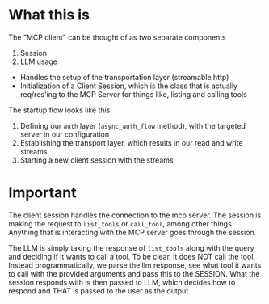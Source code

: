 # What this is
The "MCP client" can be thought of as two separate components
1. Session
2. LLM usage

- Handles the setup of the transportation layer (streamable http) 
- Initialization of a Client Session, which is the class that is actually
  req/res'ing to the MCP Server for things like, listing and calling tools 

The startup flow looks like this:
1. Defining our `auth` layer (`async_auth_flow` method), with the targeted
server in our configuration
2. Establishing the transport layer, which results in our read and write streams
3. Starting a new client session with the streams

# Important
The client session handles the connection to the mcp server. The
session is making the request to `list_tools` or `call_tool`, among other
things. Anything that is interacting with the MCP server goes through the
session.

The LLM is simply taking the response of `list_tools` along with the query and 
deciding if it wants to call a tool. To be clear, it does NOT call the tool. 
Instead programmatically, we parse the llm response, see what tool it wants to
call with the provided arguments and pass this to the SESSION. What the session 
responds with is then passed to LLM, which decides how to respond and THAT is
passed to the user as the output.


